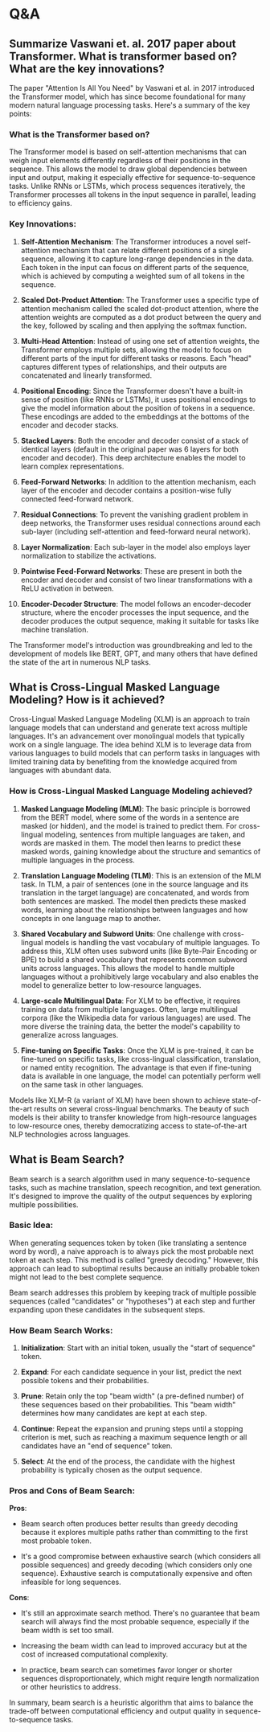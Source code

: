 # Q&A

## Summarize Vaswani et. al. 2017 paper about Transformer. What is transformer based on? What are the key innovations?

The paper "Attention Is All You Need" by Vaswani et al. in 2017 introduced the Transformer model, which has since become foundational for many modern natural language processing tasks. Here's a summary of the key points:

### What is the Transformer based on?
The Transformer model is based on self-attention mechanisms that can weigh input elements differently regardless of their positions in the sequence. This allows the model to draw global dependencies between input and output, making it especially effective for sequence-to-sequence tasks. Unlike RNNs or LSTMs, which process sequences iteratively, the Transformer processes all tokens in the input sequence in parallel, leading to efficiency gains.

### Key Innovations:

1. **Self-Attention Mechanism**: The Transformer introduces a novel self-attention mechanism that can relate different positions of a single sequence, allowing it to capture long-range dependencies in the data. Each token in the input can focus on different parts of the sequence, which is achieved by computing a weighted sum of all tokens in the sequence.

2. **Scaled Dot-Product Attention**: The Transformer uses a specific type of attention mechanism called the scaled dot-product attention, where the attention weights are computed as a dot product between the query and the key, followed by scaling and then applying the softmax function.

3. **Multi-Head Attention**: Instead of using one set of attention weights, the Transformer employs multiple sets, allowing the model to focus on different parts of the input for different tasks or reasons. Each "head" captures different types of relationships, and their outputs are concatenated and linearly transformed.

4. **Positional Encoding**: Since the Transformer doesn't have a built-in sense of position (like RNNs or LSTMs), it uses positional encodings to give the model information about the position of tokens in a sequence. These encodings are added to the embeddings at the bottoms of the encoder and decoder stacks.

5. **Stacked Layers**: Both the encoder and decoder consist of a stack of identical layers (default in the original paper was 6 layers for both encoder and decoder). This deep architecture enables the model to learn complex representations.

6. **Feed-Forward Networks**: In addition to the attention mechanism, each layer of the encoder and decoder contains a position-wise fully connected feed-forward network.

7. **Residual Connections**: To prevent the vanishing gradient problem in deep networks, the Transformer uses residual connections around each sub-layer (including self-attention and feed-forward neural network).

8. **Layer Normalization**: Each sub-layer in the model also employs layer normalization to stabilize the activations.

9. **Pointwise Feed-Forward Networks**: These are present in both the encoder and decoder and consist of two linear transformations with a ReLU activation in between.

10. **Encoder-Decoder Structure**: The model follows an encoder-decoder structure, where the encoder processes the input sequence, and the decoder produces the output sequence, making it suitable for tasks like machine translation.

The Transformer model's introduction was groundbreaking and led to the development of models like BERT, GPT, and many others that have defined the state of the art in numerous NLP tasks.

## What is Cross-Lingual Masked Language Modeling? How is it achieved?
Cross-Lingual Masked Language Modeling (XLM) is an approach to train language models that can understand and generate text across multiple languages. It's an advancement over monolingual models that typically work on a single language. The idea behind XLM is to leverage data from various languages to build models that can perform tasks in languages with limited training data by benefiting from the knowledge acquired from languages with abundant data.

### How is Cross-Lingual Masked Language Modeling achieved?

1. **Masked Language Modeling (MLM)**: The basic principle is borrowed from the BERT model, where some of the words in a sentence are masked (or hidden), and the model is trained to predict them. For cross-lingual modeling, sentences from multiple languages are taken, and words are masked in them. The model then learns to predict these masked words, gaining knowledge about the structure and semantics of multiple languages in the process.

2. **Translation Language Modeling (TLM)**: This is an extension of the MLM task. In TLM, a pair of sentences (one in the source language and its translation in the target language) are concatenated, and words from both sentences are masked. The model then predicts these masked words, learning about the relationships between languages and how concepts in one language map to another.

3. **Shared Vocabulary and Subword Units**: One challenge with cross-lingual models is handling the vast vocabulary of multiple languages. To address this, XLM often uses subword units (like Byte-Pair Encoding or BPE) to build a shared vocabulary that represents common subword units across languages. This allows the model to handle multiple languages without a prohibitively large vocabulary and also enables the model to generalize better to low-resource languages.

4. **Large-scale Multilingual Data**: For XLM to be effective, it requires training on data from multiple languages. Often, large multilingual corpora (like the Wikipedia data for various languages) are used. The more diverse the training data, the better the model's capability to generalize across languages.

5. **Fine-tuning on Specific Tasks**: Once the XLM is pre-trained, it can be fine-tuned on specific tasks, like cross-lingual classification, translation, or named entity recognition. The advantage is that even if fine-tuning data is available in one language, the model can potentially perform well on the same task in other languages.

Models like XLM-R (a variant of XLM) have been shown to achieve state-of-the-art results on several cross-lingual benchmarks. The beauty of such models is their ability to transfer knowledge from high-resource languages to low-resource ones, thereby democratizing access to state-of-the-art NLP technologies across languages.

## What is Beam Search?

Beam search is a search algorithm used in many sequence-to-sequence tasks, such as machine translation, speech recognition, and text generation. It's designed to improve the quality of the output sequences by exploring multiple possibilities.

### Basic Idea:
When generating sequences token by token (like translating a sentence word by word), a naive approach is to always pick the most probable next token at each step. This method is called "greedy decoding." However, this approach can lead to suboptimal results because an initially probable token might not lead to the best complete sequence.

Beam search addresses this problem by keeping track of multiple possible sequences (called "candidates" or "hypotheses") at each step and further expanding upon these candidates in the subsequent steps.

### How Beam Search Works:

1. **Initialization**: Start with an initial token, usually the "start of sequence" token.

2. **Expand**: For each candidate sequence in your list, predict the next possible tokens and their probabilities.

3. **Prune**: Retain only the top "beam width" (a pre-defined number) of these sequences based on their probabilities. This "beam width" determines how many candidates are kept at each step.

4. **Continue**: Repeat the expansion and pruning steps until a stopping criterion is met, such as reaching a maximum sequence length or all candidates have an "end of sequence" token.

5. **Select**: At the end of the process, the candidate with the highest probability is typically chosen as the output sequence.

### Pros and Cons of Beam Search:

**Pros**:
- Beam search often produces better results than greedy decoding because it explores multiple paths rather than committing to the first most probable token.
  
- It's a good compromise between exhaustive search (which considers all possible sequences) and greedy decoding (which considers only one sequence). Exhaustive search is computationally expensive and often infeasible for long sequences.

**Cons**:
- It's still an approximate search method. There's no guarantee that beam search will always find the most probable sequence, especially if the beam width is set too small.

- Increasing the beam width can lead to improved accuracy but at the cost of increased computational complexity.

- In practice, beam search can sometimes favor longer or shorter sequences disproportionately, which might require length normalization or other heuristics to address.

In summary, beam search is a heuristic algorithm that aims to balance the trade-off between computational efficiency and output quality in sequence-to-sequence tasks.

